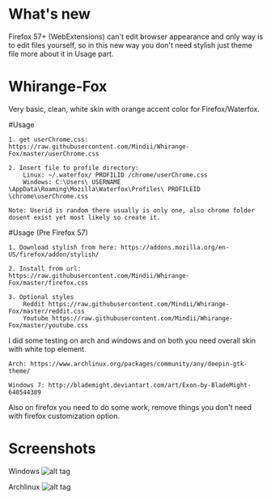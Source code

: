# What's new
Firefox 57+ (WebExtensions) can't edit browser appearance and only way is to edit files yourself,
so in this new way you don't need stylish just theme file more about it in Usage part.

# Whirange-Fox
Very basic, clean, white skin with orange accent color for Firefox/Waterfox.

#Usage

    1. get userChrome.css: https://raw.githubusercontent.com/Mindii/Whirange-Fox/master/userChrome.css
    
    2. Insert file to profile directory:
    	Linux: ~/.waterfox/ PROFILID /chrome/userChrome.css
    	Windows: C:\Users\ USERNAME \AppData\Roaming\Mozilla\Waterfox\Profiles\ PROFILEID \chrome\userChrome.css
	
    Note: Userid is random there usually is only one, also chrome folder dosent exist yet most likely so create it.

#Usage (Pre Firefox 57)

    1. Download stylish from here: https://addons.mozilla.org/en-US/firefox/addon/stylish/

    2. Install from url: https://raw.githubusercontent.com/Mindii/Whirange-Fox/master/firefox.css
	
	3. Optional styles  
		Reddit https://raw.githubusercontent.com/Mindii/Whirange-Fox/master/reddit.css
		Youtube https://raw.githubusercontent.com/Mindii/Whirange-Fox/master/youtube.css
	
I did some testing on arch and windows and on both you need overall skin with white top element.

    Arch: https://www.archlinux.org/packages/community/any/deepin-gtk-theme/

    Windows 7: http://blademight.deviantart.com/art/Exon-by-BladeMight-648544389

Also on firefox you need to do some work, remove things you don't need with firefox customization option.

# Screenshots

Windows
![alt tag](https://raw.githubusercontent.com/Mindii/Whirange-Fox/master/Img/mainwindow.png)

Archlinux
![alt tag](https://raw.githubusercontent.com/Mindii/Whirange-Fox/master/Img/arch.png)
